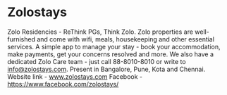 # Zolostays
Zolo Residencies - ReThink PGs, Think Zolo. Zolo properties are well-furnished and come with wifi, meals, housekeeping and other essential services. A simple app to manage your stay - book your accommodation, make payments, get your concerns resolved and more. We also have a dedicated Zolo Care team - just call 88-8010-8010 or write to info@zolostays.com.  Present in Bangalore, Pune, Kota and Chennai.  Website link - www.zolostays.com Facebook - https://www.facebook.com/zolostays/
